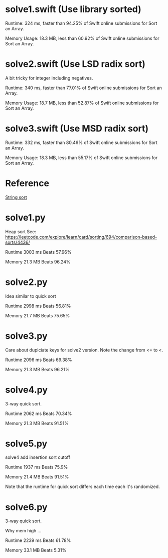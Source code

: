 # solve1.swift (Use library sorted)

Runtime: 324 ms, faster than 94.25% of Swift online submissions for Sort an Array.

Memory Usage: 18.3 MB, less than 60.92% of Swift online submissions for Sort an Array.

# solve2.swift (Use LSD radix sort)

A bit tricky for integer including negatives.

Runtime: 340 ms, faster than 77.01% of Swift online submissions for Sort an Array.

Memory Usage: 18.7 MB, less than 52.87% of Swift online submissions for Sort an Array.

# solve3.swift (Use MSD radix sort)

Runtime: 332 ms, faster than 80.46% of Swift online submissions for Sort an Array.

Memory Usage: 18.3 MB, less than 55.17% of Swift online submissions for Sort an Array.

# Reference

[String sort](https://algs4.cs.princeton.edu/lectures/keynote/51StringSorts-2x2.pdf)

# solve1.py

Heap sort See: https://leetcode.com/explore/learn/card/sorting/694/comparison-based-sorts/4436/

Runtime 3003 ms Beats 57.96%

Memory 21.3 MB Beats 96.24%

# solve2.py

Idea similar to quick sort

Runtime 2998 ms Beats 56.81%

Memory 21.7 MB Beats 75.65%

# solve3.py

Care about duplciate keys for solve2 version. Note the change from <= to <.

Runtime 2096 ms Beats 69.38%

Memory 21.3 MB Beats 96.21%

# solve4.py

3-way quick sort.

Runtime 2062 ms Beats 70.34%

Memory 21.3 MB Beats 91.51%

# solve5.py

solve4 add insertion sort cutoff

Runtime 1937 ms Beats 75.9%

Memory 21.4 MB Beats 91.51%

Note that the runtime for quick sort differs each time each it's randomized.

# solve6.py

3-way quick sort.

Why mem high ...

Runtime 2239 ms Beats 61.78%

Memory 33.1 MB Beats 5.31%
